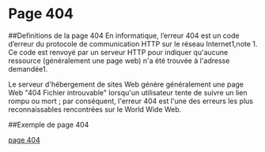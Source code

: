 # Page 404

##Definitions de la page 404
En informatique, l’erreur 404 est un code d’erreur du protocole de communication HTTP sur le réseau Internet1,note 1. Ce code est renvoyé par un serveur HTTP pour indiquer qu'aucune ressource (généralement une page web) n'a été trouvée à l'adresse demandée1.

Le serveur d'hébergement de sites Web génère généralement une page Web "404 Fichier introuvable" lorsqu'un utilisateur tente de suivre un lien rompu ou mort ; par conséquent, l'erreur 404 est l'une des erreurs les plus reconnaissables rencontrées sur le World Wide Web. 

##Exemple de page 404

[page 404](https://bleaz01.github.io/404-page/.)
